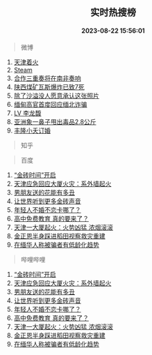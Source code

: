 <div align="center"><h2>实时热搜榜</h2><h4>2023-08-22 15:56:01</h4></div>

> 微博  

1. [天津着火](https://s.weibo.com/weibo?q=%23%E5%A4%A9%E6%B4%A5%E7%9D%80%E7%81%AB%23&t=31&band_rank=1&Refer=top)<br />
2. [Steam](https://s.weibo.com/weibo?q=Steam&t=31&band_rank=2&Refer=top)<br />
3. [合作三重奏将在南非奏响](https://s.weibo.com/weibo?q=%23%E5%90%88%E4%BD%9C%E4%B8%89%E9%87%8D%E5%A5%8F%E5%B0%86%E5%9C%A8%E5%8D%97%E9%9D%9E%E5%A5%8F%E5%93%8D%23&t=31&band_rank=3&Refer=top)<br />
4. [陕西煤矿瓦斯爆炸已致7死](https://s.weibo.com/weibo?q=%23%E9%99%95%E8%A5%BF%E7%85%A4%E7%9F%BF%E7%93%A6%E6%96%AF%E7%88%86%E7%82%B8%E5%B7%B2%E8%87%B47%E6%AD%BB%23&t=31&band_rank=4&Refer=top)<br />
5. [除了沙溢没人愿意承认这张照片](https://s.weibo.com/weibo?q=%E9%99%A4%E4%BA%86%E6%B2%99%E6%BA%A2%E6%B2%A1%E4%BA%BA%E6%84%BF%E6%84%8F%E6%89%BF%E8%AE%A4%E8%BF%99%E5%BC%A0%E7%85%A7%E7%89%87&t=31&band_rank=5&Refer=top)<br />
6. [缅甸高官首度回应缅北诈骗](https://s.weibo.com/weibo?q=%23%E7%BC%85%E7%94%B8%E9%AB%98%E5%AE%98%E9%A6%96%E5%BA%A6%E5%9B%9E%E5%BA%94%E7%BC%85%E5%8C%97%E8%AF%88%E9%AA%97%23&t=31&band_rank=6&Refer=top)<br />
7. [LV 李龙馥](https://s.weibo.com/weibo?q=LV%20%E6%9D%8E%E9%BE%99%E9%A6%A5&t=31&band_rank=7&Refer=top)<br />
8. [亚洲象一鼻子甩出毒品2.8公斤](https://s.weibo.com/weibo?q=%23%E4%BA%9A%E6%B4%B2%E8%B1%A1%E4%B8%80%E9%BC%BB%E5%AD%90%E7%94%A9%E5%87%BA%E6%AF%92%E5%93%812.8%E5%85%AC%E6%96%A4%23&t=31&band_rank=8&Refer=top)<br />
9. [丰隆小夭订婚](https://s.weibo.com/weibo?q=%23%E4%B8%B0%E9%9A%86%E5%B0%8F%E5%A4%AD%E8%AE%A2%E5%A9%9A%23&t=31&band_rank=9&Refer=top)<br />

> 知乎  


> 百度  

1. [“金砖时间”开启](https://www.baidu.com/s?wd=%E2%80%9C%E9%87%91%E7%A0%96%E6%97%B6%E9%97%B4%E2%80%9D%E5%BC%80%E5%90%AF&sa=fyb_news&rsv_dl=fyb_news)<br />
2. [天津应急回应大厦火灾：系外墙起火](https://www.baidu.com/s?wd=%E5%A4%A9%E6%B4%A5%E5%BA%94%E6%80%A5%E5%9B%9E%E5%BA%94%E5%A4%A7%E5%8E%A6%E7%81%AB%E7%81%BE%EF%BC%9A%E7%B3%BB%E5%A4%96%E5%A2%99%E8%B5%B7%E7%81%AB&sa=fyb_news&rsv_dl=fyb_news)<br />
3. [男朋友送的花能有多丑](https://www.baidu.com/s?wd=%E7%94%B7%E6%9C%8B%E5%8F%8B%E9%80%81%E7%9A%84%E8%8A%B1%E8%83%BD%E6%9C%89%E5%A4%9A%E4%B8%91&sa=fyb_news&rsv_dl=fyb_news)<br />
4. [让世界听到更多金砖声音](https://www.baidu.com/s?wd=%E8%AE%A9%E4%B8%96%E7%95%8C%E5%90%AC%E5%88%B0%E6%9B%B4%E5%A4%9A%E9%87%91%E7%A0%96%E5%A3%B0%E9%9F%B3&sa=fyb_news&rsv_dl=fyb_news)<br />
5. [年轻人不婚不恋卡哪了？](https://www.baidu.com/s?wd=%E5%B9%B4%E8%BD%BB%E4%BA%BA%E4%B8%8D%E5%A9%9A%E4%B8%8D%E6%81%8B%E5%8D%A1%E5%93%AA%E4%BA%86%EF%BC%9F&sa=fyb_news&rsv_dl=fyb_news)<br />
6. [高中免费教育 真的要来了？](https://www.baidu.com/s?wd=%E9%AB%98%E4%B8%AD%E5%85%8D%E8%B4%B9%E6%95%99%E8%82%B2+%E7%9C%9F%E7%9A%84%E8%A6%81%E6%9D%A5%E4%BA%86%EF%BC%9F&sa=fyb_news&rsv_dl=fyb_news)<br />
7. [天津一大厦起火：火势凶猛 浓烟滚滚](https://www.baidu.com/s?wd=%E5%A4%A9%E6%B4%A5%E4%B8%80%E5%A4%A7%E5%8E%A6%E8%B5%B7%E7%81%AB%EF%BC%9A%E7%81%AB%E5%8A%BF%E5%87%B6%E7%8C%9B+%E6%B5%93%E7%83%9F%E6%BB%9A%E6%BB%9A&sa=fyb_news&rsv_dl=fyb_news)<br />
8. [金正恩半身踩进稻田视察救灾重建](https://www.baidu.com/s?wd=%E9%87%91%E6%AD%A3%E6%81%A9%E5%8D%8A%E8%BA%AB%E8%B8%A9%E8%BF%9B%E7%A8%BB%E7%94%B0%E8%A7%86%E5%AF%9F%E6%95%91%E7%81%BE%E9%87%8D%E5%BB%BA&sa=fyb_news&rsv_dl=fyb_news)<br />
9. [在缅华人称被骗者有低龄化趋势](https://www.baidu.com/s?wd=%E5%9C%A8%E7%BC%85%E5%8D%8E%E4%BA%BA%E7%A7%B0%E8%A2%AB%E9%AA%97%E8%80%85%E6%9C%89%E4%BD%8E%E9%BE%84%E5%8C%96%E8%B6%8B%E5%8A%BF&sa=fyb_news&rsv_dl=fyb_news)<br />

> 哔哩哔哩  

1. [“金砖时间”开启](https://www.baidu.com/s?wd=%E2%80%9C%E9%87%91%E7%A0%96%E6%97%B6%E9%97%B4%E2%80%9D%E5%BC%80%E5%90%AF&sa=fyb_news&rsv_dl=fyb_news)<br />
2. [天津应急回应大厦火灾：系外墙起火](https://www.baidu.com/s?wd=%E5%A4%A9%E6%B4%A5%E5%BA%94%E6%80%A5%E5%9B%9E%E5%BA%94%E5%A4%A7%E5%8E%A6%E7%81%AB%E7%81%BE%EF%BC%9A%E7%B3%BB%E5%A4%96%E5%A2%99%E8%B5%B7%E7%81%AB&sa=fyb_news&rsv_dl=fyb_news)<br />
3. [男朋友送的花能有多丑](https://www.baidu.com/s?wd=%E7%94%B7%E6%9C%8B%E5%8F%8B%E9%80%81%E7%9A%84%E8%8A%B1%E8%83%BD%E6%9C%89%E5%A4%9A%E4%B8%91&sa=fyb_news&rsv_dl=fyb_news)<br />
4. [让世界听到更多金砖声音](https://www.baidu.com/s?wd=%E8%AE%A9%E4%B8%96%E7%95%8C%E5%90%AC%E5%88%B0%E6%9B%B4%E5%A4%9A%E9%87%91%E7%A0%96%E5%A3%B0%E9%9F%B3&sa=fyb_news&rsv_dl=fyb_news)<br />
5. [年轻人不婚不恋卡哪了？](https://www.baidu.com/s?wd=%E5%B9%B4%E8%BD%BB%E4%BA%BA%E4%B8%8D%E5%A9%9A%E4%B8%8D%E6%81%8B%E5%8D%A1%E5%93%AA%E4%BA%86%EF%BC%9F&sa=fyb_news&rsv_dl=fyb_news)<br />
6. [高中免费教育 真的要来了？](https://www.baidu.com/s?wd=%E9%AB%98%E4%B8%AD%E5%85%8D%E8%B4%B9%E6%95%99%E8%82%B2+%E7%9C%9F%E7%9A%84%E8%A6%81%E6%9D%A5%E4%BA%86%EF%BC%9F&sa=fyb_news&rsv_dl=fyb_news)<br />
7. [天津一大厦起火：火势凶猛 浓烟滚滚](https://www.baidu.com/s?wd=%E5%A4%A9%E6%B4%A5%E4%B8%80%E5%A4%A7%E5%8E%A6%E8%B5%B7%E7%81%AB%EF%BC%9A%E7%81%AB%E5%8A%BF%E5%87%B6%E7%8C%9B+%E6%B5%93%E7%83%9F%E6%BB%9A%E6%BB%9A&sa=fyb_news&rsv_dl=fyb_news)<br />
8. [金正恩半身踩进稻田视察救灾重建](https://www.baidu.com/s?wd=%E9%87%91%E6%AD%A3%E6%81%A9%E5%8D%8A%E8%BA%AB%E8%B8%A9%E8%BF%9B%E7%A8%BB%E7%94%B0%E8%A7%86%E5%AF%9F%E6%95%91%E7%81%BE%E9%87%8D%E5%BB%BA&sa=fyb_news&rsv_dl=fyb_news)<br />
9. [在缅华人称被骗者有低龄化趋势](https://www.baidu.com/s?wd=%E5%9C%A8%E7%BC%85%E5%8D%8E%E4%BA%BA%E7%A7%B0%E8%A2%AB%E9%AA%97%E8%80%85%E6%9C%89%E4%BD%8E%E9%BE%84%E5%8C%96%E8%B6%8B%E5%8A%BF&sa=fyb_news&rsv_dl=fyb_news)<br />
